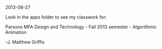 2013-08-27

Look in the apps folder to see my classwork for:

Parsons MFA Design and Technology - 
Fall 2013 semester - 
Algorithmic Animation

-J. Matthew Griffis